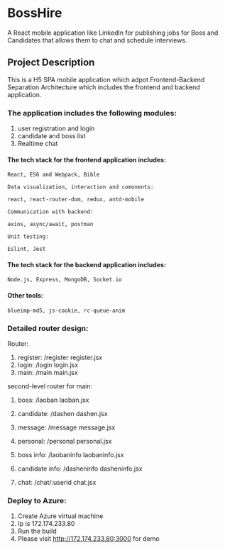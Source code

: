 # BossHire
 A React mobile application like LinkedIn for publishing jobs for Boss and Candidates that allows them to chat and schedule interviews.

## Project Description

This is a H5 SPA mobile application which adpot Frontend-Backend Separation Architecture which includes the frontend and backend application.

### The application includes the following modules:

1. user registration and login
2. candidate and boss list
3. Realtime chat

#### The tech stack for the frontend application includes:

    React, ES6 and Webpack, Bible

    Data visualization, interaction and comonents:

    react, react-router-dom, redux, antd-mobile

    Communication with backend:

    axios, async/await, postman

    Unit testing:

    Eslint, Jest

#### The tech stack for the backend application includes:

    Node.js, Express, MongoDB, Socket.io

#### Other tools:

    blueimp-md5, js-cookie, rc-queue-anim


### Detailed router design:

Router:

1. register: /register register.jsx
2. login: /login login.jsx
3. main: /main main.jsx

second-level router for main:

1. boss: /laoban laoban.jsx

2. candidate: /dashen dashen.jsx

3. message: /message message.jsx

4. personal: /personal personal.jsx

5. boss info: /laobaninfo laobaninfo.jsx

6. candidate info: /dasheninfo dasheninfo.jsx

7. chat: /chat/:userid chat.jsx

### Deploy to Azure:

1. Create Azure virtual machine
2. Ip is 172.174.233.80
3. Run the build
4. Please visit http://172.174.233.80:3000 for demo